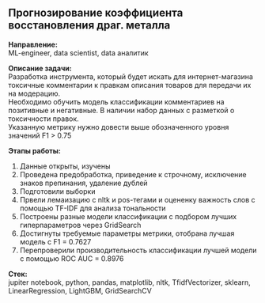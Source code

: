 ## Прогнозирование коэффициента восстановления драг. металла

**Направление:**   
ML-engineer, data scientist, data аналитик

**Описание задачи:**  
Разработка инструмента, который будет искать для интернет-магазина  токсичные комментарии к правкам описания товаров для передачи их на модерацию.    
Необходимо обучить модель классификации комментариев на позитивные и негативные. В наличии набор данных с разметкой о токсичности правок.     
Указанную метрику нужно довести выше обозначенного уровня значений F1 > 0.75

**Этапы работы:**
1. Данные открыты, изучены  
2. Проведена предобработка, приведение к строчному, исключение знаков препинания, удаление дублей 
3. Подготовили выборки
4. Првели лемаизацию с nltk и pos-тегами и оцененку важность слов с помощью TF-IDF для анализа тональности
5. Построены разные модели классификации с подбором лучших гиперпараметров через GridSearch
6. Достигнуты требуемые параметры метрики, отобрана лучшая модель с F1 = 0.7627
7. Перепроверили производительность классификации лучшей модели с помощью ROC AUC = 0.8976

   
**Стек:**  
jupiter notebook, python, pandas, matplotlib, nltk, TfidfVectorizer, sklearn, LinearRegression, LightGBM, GridSearchCV
